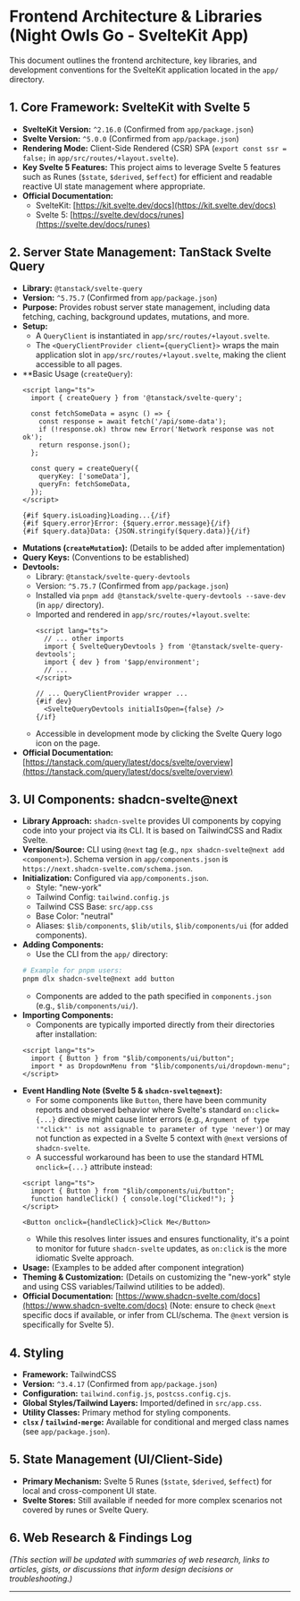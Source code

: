 # Frontend Architecture & Libraries (Night Owls Go - SvelteKit App)

This document outlines the frontend architecture, key libraries, and development conventions for the SvelteKit application located in the `app/` directory.

## 1. Core Framework: SvelteKit with Svelte 5

*   **SvelteKit Version:** `^2.16.0` (Confirmed from `app/package.json`)
*   **Svelte Version:** `^5.0.0` (Confirmed from `app/package.json`)
*   **Rendering Mode:** Client-Side Rendered (CSR) SPA (`export const ssr = false;` in `app/src/routes/+layout.svelte`).
*   **Key Svelte 5 Features:** This project aims to leverage Svelte 5 features such as Runes (`$state`, `$derived`, `$effect`) for efficient and readable reactive UI state management where appropriate.
*   **Official Documentation:**
    *   SvelteKit: [https://kit.svelte.dev/docs](https://kit.svelte.dev/docs)
    *   Svelte 5: [https://svelte.dev/docs/runes](https://svelte.dev/docs/runes)

## 2. Server State Management: TanStack Svelte Query

*   **Library:** `@tanstack/svelte-query`
*   **Version:** `^5.75.7` (Confirmed from `app/package.json`)
*   **Purpose:** Provides robust server state management, including data fetching, caching, background updates, mutations, and more.
*   **Setup:**
    *   A `QueryClient` is instantiated in `app/src/routes/+layout.svelte`.
    *   The `<QueryClientProvider client={queryClient}>` wraps the main application slot in `app/src/routes/+layout.svelte`, making the client accessible to all pages.
*   **Basic Usage (`createQuery`):
    ```svelte
    <script lang="ts">
      import { createQuery } from '@tanstack/svelte-query';

      const fetchSomeData = async () => {
        const response = await fetch('/api/some-data');
        if (!response.ok) throw new Error('Network response was not ok');
        return response.json();
      };

      const query = createQuery({
        queryKey: ['someData'],
        queryFn: fetchSomeData,
      });
    </script>

    {#if $query.isLoading}Loading...{/if}
    {#if $query.error}Error: {$query.error.message}{/if}
    {#if $query.data}Data: {JSON.stringify($query.data)}{/if}
    ```
*   **Mutations (`createMutation`):** (Details to be added after implementation)
*   **Query Keys:** (Conventions to be established)
*   **Devtools:** 
    *   Library: `@tanstack/svelte-query-devtools`
    *   Version: `^5.75.7` (Confirmed from `app/package.json`)
    *   Installed via `pnpm add @tanstack/svelte-query-devtools --save-dev` (in `app/` directory).
    *   Imported and rendered in `app/src/routes/+layout.svelte`:
        ```svelte
        <script lang="ts">
          // ... other imports
          import { SvelteQueryDevtools } from '@tanstack/svelte-query-devtools';
          import { dev } from '$app/environment';
          // ...
        </script>
        
        // ... QueryClientProvider wrapper ...
        {#if dev}
          <SvelteQueryDevtools initialIsOpen={false} />
        {/if}
        ```
    *   Accessible in development mode by clicking the Svelte Query logo icon on the page.
*   **Official Documentation:** [https://tanstack.com/query/latest/docs/svelte/overview](https://tanstack.com/query/latest/docs/svelte/overview)

## 3. UI Components: shadcn-svelte@next

*   **Library Approach:** `shadcn-svelte` provides UI components by copying code into your project via its CLI. It is based on TailwindCSS and Radix Svelte.
*   **Version/Source:** CLI using `@next` tag (e.g., `npx shadcn-svelte@next add <component>`). Schema version in `app/components.json` is `https://next.shadcn-svelte.com/schema.json`.
*   **Initialization:** Configured via `app/components.json`.
    *   Style: "new-york"
    *   Tailwind Config: `tailwind.config.js`
    *   Tailwind CSS Base: `src/app.css`
    *   Base Color: "neutral"
    *   Aliases: `$lib/components`, `$lib/utils`, `$lib/components/ui` (for added components).
*   **Adding Components:**
    *   Use the CLI from the `app/` directory:
    ```bash
    # Example for pnpm users:
    pnpm dlx shadcn-svelte@next add button
    ```
    *   Components are added to the path specified in `components.json` (e.g., `$lib/components/ui/`).
*   **Importing Components:**
    *   Components are typically imported directly from their directories after installation:
    ```svelte
    <script lang="ts">
      import { Button } from "$lib/components/ui/button";
      import * as DropdownMenu from "$lib/components/ui/dropdown-menu";
    </script>
    ```
*   **Event Handling Note (Svelte 5 & `shadcn-svelte@next`):**
    *   For some components like `Button`, there have been community reports and observed behavior where Svelte's standard `on:click={...}` directive might cause linter errors (e.g., `Argument of type '"click"' is not assignable to parameter of type 'never'`) or may not function as expected in a Svelte 5 context with `@next` versions of `shadcn-svelte`.
    *   A successful workaround has been to use the standard HTML `onclick={...}` attribute instead:
    ```svelte
    <script lang="ts">
      import { Button } from "$lib/components/ui/button";
      function handleClick() { console.log("Clicked!"); }
    </script>

    <Button onclick={handleClick}>Click Me</Button> 
    ```
    *   While this resolves linter issues and ensures functionality, it's a point to monitor for future `shadcn-svelte` updates, as `on:click` is the more idiomatic Svelte approach.
*   **Usage:** (Examples to be added after component integration)
*   **Theming & Customization:** (Details on customizing the "new-york" style and using CSS variables/Tailwind utilities to be added).
*   **Official Documentation:** [https://www.shadcn-svelte.com/docs](https://www.shadcn-svelte.com/docs) (Note: ensure to check `@next` specific docs if available, or infer from CLI/schema. The `@next` version is specifically for Svelte 5).

## 4. Styling

*   **Framework:** TailwindCSS
*   **Version:** `^3.4.17` (Confirmed from `app/package.json`)
*   **Configuration:** `tailwind.config.js`, `postcss.config.cjs`.
*   **Global Styles/Tailwind Layers:** Imported/defined in `src/app.css`.
*   **Utility Classes:** Primary method for styling components.
*   **`clsx` / `tailwind-merge`:** Available for conditional and merged class names (see `app/package.json`).

## 5. State Management (UI/Client-Side)

*   **Primary Mechanism:** Svelte 5 Runes (`$state`, `$derived`, `$effect`) for local and cross-component UI state.
*   **Svelte Stores:** Still available if needed for more complex scenarios not covered by runes or Svelte Query.

## 6. Web Research & Findings Log

*(This section will be updated with summaries of web research, links to articles, gists, or discussions that inform design decisions or troubleshooting.)*

---